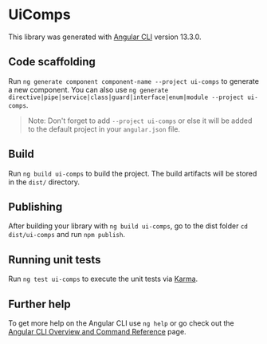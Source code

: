 # UiComps

This library was generated with [Angular CLI](https://github.com/angular/angular-cli) version 13.3.0.

## Code scaffolding

Run `ng generate component component-name --project ui-comps` to generate a new component. You can also use `ng generate directive|pipe|service|class|guard|interface|enum|module --project ui-comps`.
> Note: Don't forget to add `--project ui-comps` or else it will be added to the default project in your `angular.json` file. 

## Build

Run `ng build ui-comps` to build the project. The build artifacts will be stored in the `dist/` directory.

## Publishing

After building your library with `ng build ui-comps`, go to the dist folder `cd dist/ui-comps` and run `npm publish`.

## Running unit tests

Run `ng test ui-comps` to execute the unit tests via [Karma](https://karma-runner.github.io).

## Further help

To get more help on the Angular CLI use `ng help` or go check out the [Angular CLI Overview and Command Reference](https://angular.io/cli) page.
